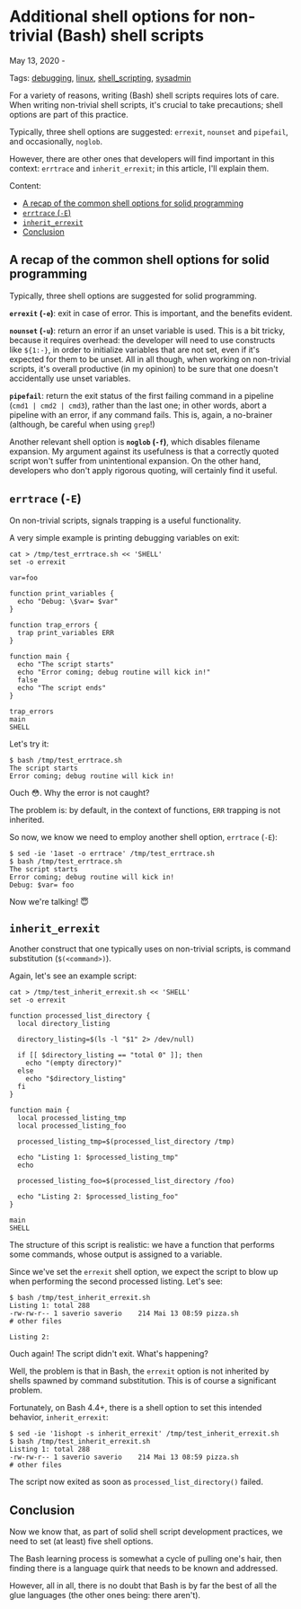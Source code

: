Additional shell options for non-trivial (Bash) shell scripts
=============================================================

May 13, 2020 - 

Tags: [debugging](https://saveriomiroddi.github.io/tag/debugging/), [linux](https://saveriomiroddi.github.io/tag/linux/), [shell_scripting](https://saveriomiroddi.github.io/tag/shell-scripting/), [sysadmin](https://saveriomiroddi.github.io/tag/sysadmin/)

For a variety of reasons, writing (Bash) shell scripts requires lots of care. When writing non-trivial shell scripts, it's crucial to take precautions; shell options are part of this practice.

Typically, three shell options are suggested: `errexit`, `nounset` and `pipefail`, and occasionally, `noglob`.

However, there are other ones that developers will find important in this context: `errtrace` and `inherit_errexit`; in this article, I'll explain them.

Content:

-   [A recap of the common shell options for solid programming](https://saveriomiroddi.github.io/Additional-shell-options-for-non-trivial-bash-shell-scripts#a-recap-of-the-common-shell-options-for-solid-programming)
-   [`errtrace` (`-E`)](https://saveriomiroddi.github.io/Additional-shell-options-for-non-trivial-bash-shell-scripts#errtrace--e)
-   [`inherit_errexit`](https://saveriomiroddi.github.io/Additional-shell-options-for-non-trivial-bash-shell-scripts#inherit_errexit)
-   [Conclusion](https://saveriomiroddi.github.io/Additional-shell-options-for-non-trivial-bash-shell-scripts#conclusion)

A recap of the common shell options for solid programming
---------------------------------------------------------

Typically, three shell options are suggested for solid programming.

**`errexit` (`-e`)**: exit in case of error. This is important, and the benefits evident.

**`nounset` (`-u`)**: return an error if an unset variable is used. This is a bit tricky, because it requires overhead: the developer will need to use constructs like `${1:-}`, in order to initialize variables that are not set, even if it's expected for them to be unset. All in all though, when working on non-trivial scripts, it's overall productive (in my opinion) to be sure that one doesn't accidentally use unset variables.

**`pipefail`**: return the exit status of the first failing command in a pipeline (`cmd1 | cmd2 | cmd3`), rather than the last one; in other words, abort a pipeline with an error, if any command fails. This is, again, a no-brainer (although, be careful when using `grep`!)

Another relevant shell option is **`noglob` (`-f`)**, which disables filename expansion. My argument against its usefulness is that a correctly quoted script won't suffer from unintentional expansion. On the other hand, developers who don't apply rigorous quoting, will certainly find it useful.

`errtrace` (`-E`)
-----------------

On non-trivial scripts, signals trapping is a useful functionality.

A very simple example is printing debugging variables on exit:

```
cat > /tmp/test_errtrace.sh << 'SHELL'
set -o errexit

var=foo

function print_variables {
  echo "Debug: \$var= $var"
}

function trap_errors {
  trap print_variables ERR
}

function main {
  echo "The script starts"
  echo "Error coming; debug routine will kick in!"
  false
  echo "The script ends"
}

trap_errors
main
SHELL

```

Let's try it:

```
$ bash /tmp/test_errtrace.sh
The script starts
Error coming; debug routine will kick in!

```

Ouch 😳. Why the error is not caught?

The problem is: by default, in the context of functions, `ERR` trapping is not inherited.

So now, we know we need to employ another shell option, `errtrace` (`-E`):

```
$ sed -ie '1aset -o errtrace' /tmp/test_errtrace.sh
$ bash /tmp/test_errtrace.sh
The script starts
Error coming; debug routine will kick in!
Debug: $var= foo

```

Now we're talking! 😇

`inherit_errexit`
-----------------

Another construct that one typically uses on non-trivial scripts, is command substitution (`$(<command>)`).

Again, let's see an example script:

```
cat > /tmp/test_inherit_errexit.sh << 'SHELL'
set -o errexit

function processed_list_directory {
  local directory_listing

  directory_listing=$(ls -l "$1" 2> /dev/null)

  if [[ $directory_listing == "total 0" ]]; then
    echo "(empty directory)"
  else
    echo "$directory_listing"
  fi
}

function main {
  local processed_listing_tmp
  local processed_listing_foo

  processed_listing_tmp=$(processed_list_directory /tmp)

  echo "Listing 1: $processed_listing_tmp"
  echo

  processed_listing_foo=$(processed_list_directory /foo)

  echo "Listing 2: $processed_listing_foo"
}

main
SHELL

```

The structure of this script is realistic: we have a function that performs some commands, whose output is assigned to a variable.

Since we've set the `errexit` shell option, we expect the script to blow up when performing the second processed listing. Let's see:

```
$ bash /tmp/test_inherit_errexit.sh
Listing 1: total 288
-rw-rw-r-- 1 saverio saverio    214 Mai 13 08:59 pizza.sh
# other files

Listing 2:

```

Ouch again! The script didn't exit. What's happening?

Well, the problem is that in Bash, the `errexit` option is not inherited by shells spawned by command substitution. This is of course a significant problem.

Fortunately, on Bash 4.4+, there is a shell option to set this intended behavior, `inherit_errexit`:

```
$ sed -ie '1ishopt -s inherit_errexit' /tmp/test_inherit_errexit.sh
$ bash /tmp/test_inherit_errexit.sh
Listing 1: total 288
-rw-rw-r-- 1 saverio saverio    214 Mai 13 08:59 pizza.sh
# other files

```

The script now exited as soon as `processed_list_directory()` failed.

Conclusion
----------

Now we know that, as part of solid shell script development practices, we need to set (at least) five shell options.

The Bash learning process is somewhat a cycle of pulling one's hair, then finding there is a language quirk that needs to be known and addressed.

However, all in all, there is no doubt that Bash is by far the best of all the glue languages (the other ones being: there aren't).
